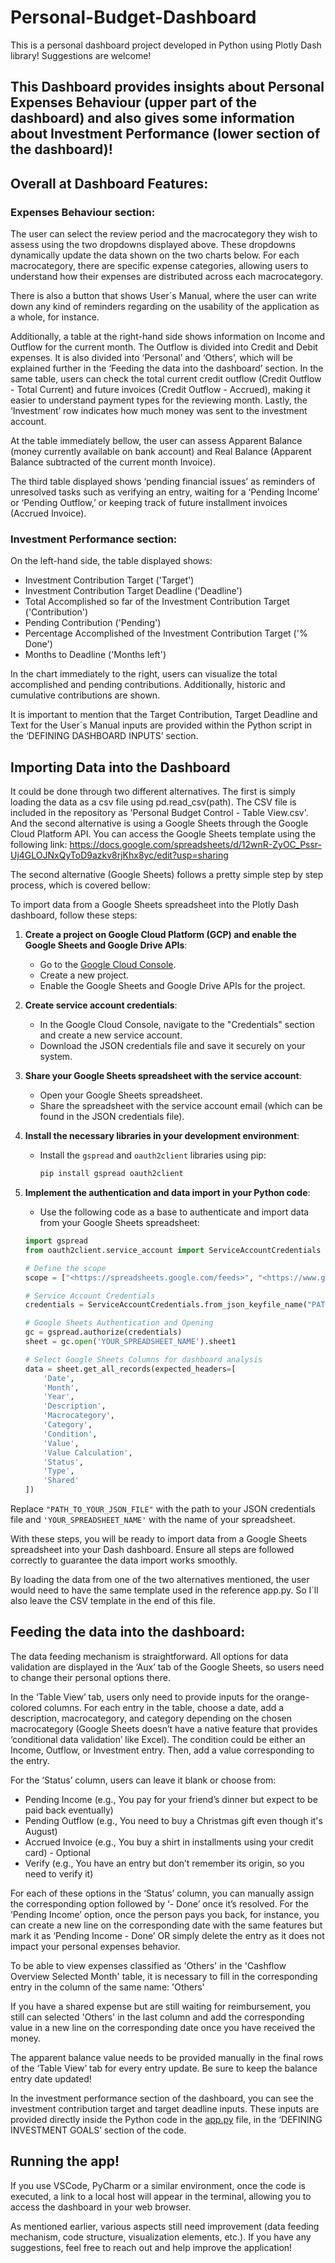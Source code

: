 # Personal-Budget-Dashboard
This is a personal dashboard project developed in Python using Plotly Dash library! Suggestions are welcome!

## This Dashboard provides insights about Personal Expenses Behaviour (upper part of the dashboard) and also gives some information about Investment Performance (lower section of the dashboard)!

## Overall at Dashboard Features:

### Expenses Behaviour section:

The user can select the review period and the macrocategory they wish to assess using the two dropdowns displayed above. These dropdowns dynamically update the data shown on the two charts below. For each macrocategory, there are specific expense categories, allowing users to understand how their expenses are distributed across each macrocategory.

There is also a button that shows User´s Manual, where the user can write down any kind of reminders regarding on the usability of the application as a whole, for instance.

Additionally, a table at the right-hand side shows information on Income and Outflow for the current month. The Outflow is divided into Credit and Debit expenses. It is also divided into ‘Personal’ and ‘Others’, which will be explained further in the ‘Feeding the data into the dashboard’ section. In the same table, users can check the total current credit outflow (Credit Outflow - Total Current) and future invoices (Credit Outflow - Accrued), making it easier to understand payment types for the reviewing month. Lastly, the ‘Investment’ row indicates how much money was sent to the investment account.

At the table immediately bellow, the user can assess Apparent Balance (money currently available on bank account) and Real Balance (Apparent Balance subtracted of the current month Invoice). 

The third table displayed shows ‘pending financial issues’ as reminders of unresolved tasks such as verifying an entry, waiting for a ‘Pending Income’ or ‘Pending Outflow,’ or keeping track of future installment invoices (Accrued Invoice).

### Investment Performance section:
On the left-hand side, the table displayed shows:

- Investment Contribution Target ('Target')
- Investment Contribution Target Deadline ('Deadline')
- Total Accomplished so far of the Investment Contribution Target ('Contribution')
- Pending Contribution ('Pending')
- Percentage Accomplished of the Investment Contribution Target ('% Done')
- Months to Deadline ('Months left')

In the chart immediately to the right, users can visualize the total accomplished and pending contributions. Additionally, historic and cumulative contributions are shown.

It is important to mention that the Target Contribution, Target Deadline and Text for the User´s Manual inputs are provided within the Python script in the ‘DEFINING DASHBOARD INPUTS’ section.

## Importing Data into the Dashboard
It could be done through two different alternatives. The first is simply loading the data as a csv file using pd.read_csv(path). The CSV file is included in the repository as 'Personal Budget Control - Table View.csv'.
And the second alternative is using a Google Sheets through the Google Cloud Platform API. You can access the Google Sheets template using the following link: https://docs.google.com/spreadsheets/d/12wnR-ZyOC_Pssr-Uj4GLOJNxQyToD9azkv8rjKhx8yc/edit?usp=sharing

The second alternative (Google Sheets) follows a pretty simple step by step process, which is covered bellow:

To import data from a Google Sheets spreadsheet into the Plotly Dash dashboard, follow these steps:

1. **Create a project on Google Cloud Platform (GCP) and enable the Google Sheets and Google Drive APIs**:
    - Go to the [Google Cloud Console](https://console.cloud.google.com/).
    - Create a new project.
    - Enable the Google Sheets and Google Drive APIs for the project.
2. **Create service account credentials**:
    - In the Google Cloud Console, navigate to the "Credentials" section and create a new service account.
    - Download the JSON credentials file and save it securely on your system.
3. **Share your Google Sheets spreadsheet with the service account**:
    - Open your Google Sheets spreadsheet.
    - Share the spreadsheet with the service account email (which can be found in the JSON credentials file).
4. **Install the necessary libraries in your development environment**:
    - Install the `gspread` and `oauth2client` libraries using pip:
        
        ```bash
        pip install gspread oauth2client
        
        ```
        
5. **Implement the authentication and data import in your Python code**:
    - Use the following code as a base to authenticate and import data from your Google Sheets spreadsheet:
    
    ```python
    import gspread
    from oauth2client.service_account import ServiceAccountCredentials
    
    # Define the scope
    scope = ["<https://spreadsheets.google.com/feeds>", "<https://www.googleapis.com/auth/drive>"]
    
    # Service Account Credentials
    credentials = ServiceAccountCredentials.from_json_keyfile_name("PATH_TO_YOUR_JSON_FILE", scope)
    
    # Google Sheets Authentication and Opening
    gc = gspread.authorize(credentials)
    sheet = gc.open('YOUR_SPREADSHEET_NAME').sheet1
    
    # Select Google Sheets Columns for dashboard analysis
    data = sheet.get_all_records(expected_headers=[
        'Date',
        'Month',
        'Year',
        'Description',
        'Macrocategory',
        'Category',
        'Condition',
        'Value',
        'Value Calculation',
        'Status',
        'Type',
        'Shared'
    ])
    
    ```
    

Replace `"PATH_TO_YOUR_JSON_FILE"` with the path to your JSON credentials file and `'YOUR_SPREADSHEET_NAME'` with the name of your spreadsheet.

With these steps, you will be ready to import data from a Google Sheets spreadsheet into your Dash dashboard. Ensure all steps are followed correctly to guarantee the data import works smoothly.

By loading the data from one of the two alternatives mentioned, the user would need to have the same template used in the reference app.py. So I´ll also leave the CSV template in the end of this file.

## Feeding the data into the dashboard:
The data feeding mechanism is straightforward. All options for data validation are displayed in the ‘Aux’ tab of the Google Sheets, so users need to change their personal options there.

In the ‘Table View’ tab, users only need to provide inputs for the orange-colored columns. For each entry in the table, choose a date, add a description, macrocategory, and category depending on the chosen macrocategory (Google Sheets doesn’t have a native feature that provides ‘conditional data validation’ like Excel). The condition could be either an Income, Outflow, or Investment entry. Then, add a value corresponding to the entry.

For the ‘Status’ column, users can leave it blank or choose from:

- Pending Income (e.g., You pay for your friend’s dinner but expect to be paid back eventually)
- Pending Outflow (e.g., You need to buy a Christmas gift even though it's August)
- Accrued Invoice (e.g., You buy a shirt in installments using your credit card) - Optional
- Verify (e.g., You have an entry but don’t remember its origin, so you need to verify it)

For each of these options in the ‘Status’ column, you can manually assign the corresponding option followed by ‘- Done’ once it’s resolved. For the ‘Pending Income’ option, once the person pays you back, for instance, you can create a new line on the corresponding date with the same features but mark it as ‘Pending Income - Done’ OR simply delete the entry as it does not impact your personal expenses behavior. 

To be able to view expenses classified as 'Others' in the 'Cashflow Overview Selected Month' table, it is necessary to fill in the corresponding entry in the column of the same name: 'Others'

If you have a shared expense but are still waiting for reimbursement, you still can selected 'Others' in the last column and add the corresponding value in a new line on the corresponding date once you have received the money.

The apparent balance value needs to be provided manually in the final rows of the ‘Table View’ tab for every entry update. Be sure to keep the balance entry date updated!

In the investment performance section of the dashboard, you can see the investment contribution target and target deadline inputs. These inputs are provided directly inside the Python code in the [app.py](http://app.py/) file, in the ‘DEFINING INVESTMENT GOALS’ section of the code.

## Running the app!
If you use VSCode, PyCharm or a similar environment, once the code is executed, a link to a local host will appear in the terminal, allowing you to access the dashboard in your web browser.

As mentioned earlier, various aspects still need improvement (data feeding mechanism, code structure, visualization elements, etc.). If you have any suggestions, feel free to reach out and help improve the application!

